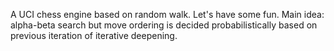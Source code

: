 
A UCI chess engine based on random walk. Let's have some fun.
Main idea: alpha-beta search but move ordering is decided probabilistically based on previous iteration of iterative deepening.
